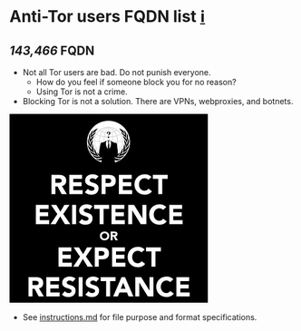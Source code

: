 # Anti-Tor users FQDN list [ℹ](https://ss.wodferndripvpe6ib4uz4rtngrnzichnirgn7t5x64gxcyroopbhsuqd.onion/ss/pct_at.php)


[//]: # (do not edit me; start)

## *143,466* FQDN

[//]: # (do not edit me; end)


- Not all Tor users are bad. Do not punish everyone.
  - How do you feel if someone block you for no reason?
  - Using Tor is not a crime.
- Blocking Tor is not a solution. There are VPNs, webproxies, and botnets.


![](../../image/anonexist.jpg)


- See [instructions.md](../../instructions.md) for file purpose and format specifications.
